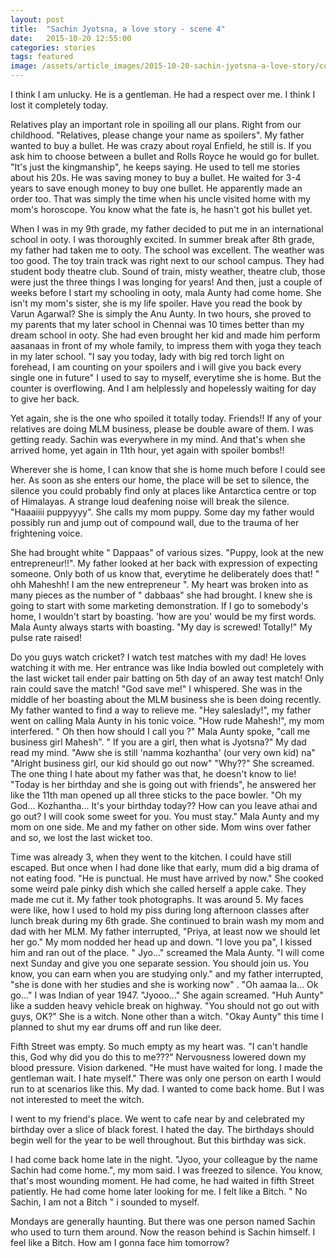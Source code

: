 ```yaml
---
layout: post
title:  "Sachin Jyotsna, a love story - scene 4"
date:   2015-10-20 12:55:00
categories: stories
tags: featured
image: /assets/article_images/2015-10-20-sachin-jyotsna-a-love-story/cover.jpg
---
```

I think I am unlucky. He is a gentleman. He had a respect over me. I think I lost it completely today. 

Relatives play an important role in spoiling all our plans. Right from our childhood. "Relatives, please change your name as spoilers". My father wanted to buy a bullet. He was crazy about royal Enfield, he still is. If you ask him to choose between a bullet and Rolls Royce he would go for bullet. "It's just the kingmanship", he keeps saying. He used to tell me stories about his 20s. He was saving money to buy a bullet. He waited for 3-4 years to save enough money to buy one bullet. He apparently made an order too. That was simply the time when his uncle visited home with my mom's horoscope. You know what the fate is, he hasn't got his bullet yet.

When I was in my 9th grade, my father decided to put me in an international school in ooty. I was thoroughly excited. In summer break after 8th grade, my father had taken me to ooty. The school was excellent. The weather was too good. The toy train track was right next to our school campus. They had student body theatre club. Sound of train, misty weather, theatre club, those were just the three things I was longing for years! And then, just a couple of weeks before I start my schooling in ooty, mala Aunty had come home. She isn't my mom's sister, she is my life spoiler. Have you read the book by Varun Agarwal? She is simply the Anu Aunty. In two hours, she proved to my parents that my later school in Chennai was 10 times better than my dream school in ooty. She had even brought her kid and made him perform aasanaas in front of my whole family, to impress them with yoga they teach in my later school. "I say you today, lady with big red torch light on forehead, I am counting on your spoilers and i will give you back every single one in future" I used to say to myself, everytime she is home. But the counter is overflowing. And I am helplessly and hopelessly waiting for day to give her back.

Yet again, she is the one who spoiled it totally today. Friends!! If any of your relatives are doing MLM business, please be double aware of them. I was getting ready. Sachin was everywhere in my mind. And that's when she arrived home, yet again in 11th hour, yet again with spoiler bombs!! 

Wherever she is home, I can know that she is home much before I could see her. As soon as she enters our home, the place will be set to silence, the silence you could probably find only at places like Antarctica centre or top of Himalayas. A strange loud deafening noise will break the silence. "Haaaiiii puppyyyy". She calls my mom puppy. Some day my father would possibly run and jump out of compound wall, due to the trauma of her frightening voice. 

She had brought white " Dappaas" of various sizes. "Puppy, look at the new entrepreneur!!". My father looked at her back with expression of expecting someone. Only both of us know that, everytime he deliberately does that! " ohh Maheshh! I am the new entrepreneur ". My heart was broken into as many pieces as the number of " dabbaas" she had brought. I knew she is going to start with some marketing demonstration. If I go to somebody's home, I wouldn't start by boasting. 'how are you' would be my first words. Mala Aunty always starts with boasting. "My day is screwed! Totally!" My pulse rate raised! 

Do you guys watch cricket? I watch test matches with my dad! He loves watching it with me. Her entrance was like India bowled out completely with the last wicket tail ender pair batting on 5th day of an away test match! Only rain could save the match! "God save me!" I whispered. She was in the middle of her boasting about the MLM business she is been doing recently. My father wanted to find a way to relieve me.
"Hey saleslady!", my father went on calling Mala Aunty in his tonic voice.
"How rude Mahesh!", my mom interfered. 
" Oh then how should I call you ?"
Mala Aunty spoke, "call me business girl Mahesh". 
" If you are a girl, then what is Jyotsna?" My dad read my mind.
"Aww she is still 'namma kozhantha' (our very own kid) na"
"Alright business girl, our kid should go out now"
"Why??" She screamed.
The one thing I hate about my father was that, he doesn't know to lie! "Today is her birthday and she is going out with friends", he answered her like the 11th man opened up all three sticks to the pace bowler. 
"Oh my God... Kozhantha... It's your birthday today?? How can you leave  athai and go out? I will cook some sweet for you. You must stay." Mala Aunty and my mom on one side. Me and my father on other side. Mom wins over father and so, we lost the last wicket too.

Time was already 3, when they went to the kitchen. I could have still escaped. But once when I had done like that early, mum did a big drama of not eating food. "He is punctual. He must have arrived by now."  She cooked some weird pale pinky dish which she called herself a apple cake. They made me cut it. My father took photographs. It was around 5. My faces were like, how I used to hold my piss during long afternoon classes after lunch break during my 6th grade. She continued to brain wash my mom and dad with her MLM. My father interrupted, "Priya, at least now we should let her go." My mom nodded her head up and down. "I love you pa", I kissed him and ran out of the place. " Jyo..." screamed the Mala Aunty. "I will come next Sunday and give you one separate session. You should join us. You know, you can earn when you are studying only." 
and my father interrupted, "she is done with her studies and she is working now" . 
"Oh aamaa la... Ok go..."
I was Indian of year 1947.
"Jyooo..." She again screamed. 
"Huh Aunty" like a sudden heavy vehicle break on highway.
"You should not go out with guys, OK?" She is a witch. None other than a witch.
"Okay Aunty" this time I planned to shut my ear drums off and run like deer. 

Fifth Street was empty. So much empty as my heart was. "I can't handle this, God why did you do this to me???" Nervousness lowered down my blood pressure. Vision darkened. "He must have waited for long. I made the gentleman wait. I hate myself."  There was only one person on earth I would run to at scenarios like this. My dad. I wanted to come back home. But I was not interested to meet the witch.

I went to my friend's place. We went to cafe near by and celebrated my birthday over a slice of black forest. I hated the day. The birthdays should begin well for the year to be well throughout. But this birthday was sick.

I had come back home late in the night. "Jyoo, your colleague by the name Sachin had come home.", my mom said. I was freezed to silence. You know, that's most wounding moment. He had come, he had waited in fifth Street patiently. He had come home later looking for me. I felt like a Bitch. " No Sachin, I am not a Bitch " i sounded to myself. 

Mondays are generally haunting. But there was one person named Sachin who used to turn them around. Now the reason behind is Sachin himself. I feel like a Bitch. How am I gonna face him tomorrow?